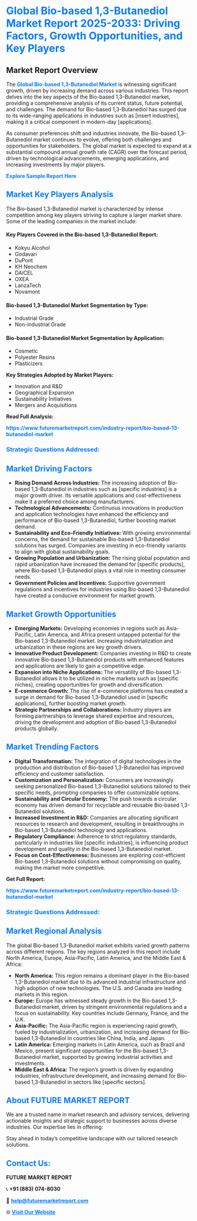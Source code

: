 <h1 style="color: #007BFF;">Global Bio-based 1,3-Butanediol Market Report 2025-2033: Driving Factors, Growth Opportunities, and Key Players</h1>

<section id="overview">
<h2>Market Report Overview</h2>
<p>The <a href="https://www.futuremarketreport.com/industry-report/bio-based-13-butanediol-market" style="color: #007BFF; text-decoration: none;"><strong>Global Bio-based 1,3-Butanediol Market</strong></a> is witnessing significant growth, driven by increasing demand across various industries. This report delves into the key aspects of the Bio-based 1,3-Butanediol market, providing a comprehensive analysis of its current status, future potential, and challenges. The demand for Bio-based 1,3-Butanediol has surged due to its wide-ranging applications in industries such as [insert industries], making it a critical component in modern-day [applications].</p>
<p>As consumer preferences shift and industries innovate, the Bio-based 1,3-Butanediol market continues to evolve, offering both challenges and opportunities for stakeholders. The global market is expected to expand at a substantial compound annual growth rate (CAGR) over the forecast period, driven by technological advancements, emerging applications, and increasing investments by major players.</p>
</section>

<section id="overview">
<p><a href="https://www.futuremarketreport.com/request-sample/reportId=88856" style="color: #007BFF; text-decoration: none;"><strong>Explore Sample Report Here</strong></a></p>
</section>

<section id="key-players">
<h2 style="color: #007BFF;">Market Key Players Analysis</h2>
<p>The Bio-based 1,3-Butanediol market is characterized by intense competition among key players striving to capture a larger market share. Some of the leading companies in the market include:</p>
<h4>Key Players Covered in the Bio-based 1,3-Butanediol Report:</h4>
<ul><li>Kokyu Alcohol</li><li>Godavari</li><li>DuPont</li><li>KH Neochem</li><li>DAICEL</li><li>OXEA</li><li>LanzaTech</li><li>Novamont</li></ul>
<h4>Bio-based 1,3-Butanediol Market Segmentation by Type:</h4>
<ul><li>Industrial Grade</li><li>Non-industrial Grade</li></ul>

<h4>Bio-based 1,3-Butanediol Market Segmentation by Application:</h4>
<ul><li>Cosmetic</li><li>Polyester Resins</li><li>Plasticizers</li></ul>
<p><strong>Key Strategies Adopted by Market Players:</strong></p>
<ul>
<li>Innovation and R&D</li>
<li>Geographical Expansion</li>
<li>Sustainability Initiatives</li>
<li>Mergers and Acquisitions</li>
</ul>
</section>

<section>
<p><strong>Read Full Analysis: </strong></p><a href="https://www.futuremarketreport.com/industry-report/bio-based-13-butanediol-market" style="color: #007BFF; text-decoration: none;"><strong>https://www.futuremarketreport.com/industry-report/bio-based-13-butanediol-market</strong></a>
<h3 style="color: #007BFF;">Strategic Questions Addressed:</h3>
</section>

<section id="driving-factors">
<h2 style="color: #007BFF;">Market Driving Factors</h2>
<ul>
<li><strong>Rising Demand Across Industries:</strong> The increasing adoption of Bio-based 1,3-Butanediol in industries such as [specific industries] is a major growth driver. Its versatile applications and cost-effectiveness make it a preferred choice among manufacturers.</li>
<li><strong>Technological Advancements:</strong> Continuous innovations in production and application technologies have enhanced the efficiency and performance of Bio-based 1,3-Butanediol, further boosting market demand.</li>
<li><strong>Sustainability and Eco-Friendly Initiatives:</strong> With growing environmental concerns, the demand for sustainable Bio-based 1,3-Butanediol solutions has surged. Companies are investing in eco-friendly variants to align with global sustainability goals.</li>
<li><strong>Growing Population and Urbanization:</strong> The rising global population and rapid urbanization have increased the demand for [specific products], where Bio-based 1,3-Butanediol plays a vital role in meeting consumer needs.</li>
<li><strong>Government Policies and Incentives:</strong> Supportive government regulations and incentives for industries using Bio-based 1,3-Butanediol have created a conducive environment for market growth.</li>
</ul>
</section>

<section id="growth-opportunities">
<h2 style="color: #007BFF;">Market Growth Opportunities</h2>
<ul>
<li><strong>Emerging Markets:</strong> Developing economies in regions such as Asia-Pacific, Latin America, and Africa present untapped potential for the Bio-based 1,3-Butanediol market. Increasing industrialization and urbanization in these regions are key growth drivers.</li>
<li><strong>Innovative Product Development:</strong> Companies investing in R&D to create innovative Bio-based 1,3-Butanediol products with enhanced features and applications are likely to gain a competitive edge.</li>
<li><strong>Expansion into Niche Applications:</strong> The versatility of Bio-based 1,3-Butanediol allows it to be utilized in niche markets such as [specific niches], creating opportunities for growth and diversification.</li>
<li><strong>E-commerce Growth:</strong> The rise of e-commerce platforms has created a surge in demand for Bio-based 1,3-Butanediol used in [specific applications], further boosting market growth.</li>
<li><strong>Strategic Partnerships and Collaborations:</strong> Industry players are forming partnerships to leverage shared expertise and resources, driving the development and adoption of Bio-based 1,3-Butanediol products globally.</li>
</ul>
</section>

<section id="trending-factors">
<h2 style="color: #007BFF;">Market Trending Factors</h2>
<ul>
<li><strong>Digital Transformation:</strong> The integration of digital technologies in the production and distribution of Bio-based 1,3-Butanediol has improved efficiency and customer satisfaction.</li>
<li><strong>Customization and Personalization:</strong> Consumers are increasingly seeking personalized Bio-based 1,3-Butanediol solutions tailored to their specific needs, prompting companies to offer customizable options.</li>
<li><strong>Sustainability and Circular Economy:</strong> The push towards a circular economy has driven demand for recyclable and reusable Bio-based 1,3-Butanediol solutions.</li>
<li><strong>Increased Investment in R&D:</strong> Companies are allocating significant resources to research and development, resulting in breakthroughs in Bio-based 1,3-Butanediol technology and applications.</li>
<li><strong>Regulatory Compliance:</strong> Adherence to strict regulatory standards, particularly in industries like [specific industries], is influencing product development and quality in the Bio-based 1,3-Butanediol market.</li>
<li><strong>Focus on Cost-Effectiveness:</strong> Businesses are exploring cost-efficient Bio-based 1,3-Butanediol solutions without compromising on quality, making the market more competitive.</li>
</ul>
</section>

<section>
<p><strong>Get Full Report: </strong></p><a href="https://www.futuremarketreport.com/industry-report/bio-based-13-butanediol-market" style="color: #007BFF; text-decoration: none;"><strong>https://www.futuremarketreport.com/industry-report/bio-based-13-butanediol-market</strong></a>
<h3 style="color: #007BFF;">Strategic Questions Addressed:</h3>
</section>


<section id="regional-analysis">
<h2 style="color: #007BFF;">Market Regional Analysis</h2>
<p>The global Bio-based 1,3-Butanediol market exhibits varied growth patterns across different regions. The key regions analyzed in this report include North America, Europe, Asia-Pacific, Latin America, and the Middle East & Africa:</p>
<ul>
<li><strong>North America:</strong> This region remains a dominant player in the Bio-based 1,3-Butanediol market due to its advanced industrial infrastructure and high adoption of new technologies. The U.S. and Canada are leading markets in this region.</li>
<li><strong>Europe:</strong> Europe has witnessed steady growth in the Bio-based 1,3-Butanediol market, driven by stringent environmental regulations and a focus on sustainability. Key countries include Germany, France, and the U.K.</li>
<li><strong>Asia-Pacific:</strong> The Asia-Pacific region is experiencing rapid growth, fueled by industrialization, urbanization, and increasing demand for Bio-based 1,3-Butanediol in countries like China, India, and Japan.</li>
<li><strong>Latin America:</strong> Emerging markets in Latin America, such as Brazil and Mexico, present significant opportunities for the Bio-based 1,3-Butanediol market, supported by growing industrial activities and investments.</li>
<li><strong>Middle East & Africa:</strong> The region’s growth is driven by expanding industries, infrastructure development, and increasing demand for Bio-based 1,3-Butanediol in sectors like [specific sectors].</li>
</ul>
</section>

<footer>
<h2 style="color: #007BFF;">About FUTURE MARKET REPORT</h2>
<p>We are a trusted name in market research and advisory services, delivering actionable insights and strategic support to businesses across diverse industries. Our expertise lies in offering:</p>

<p>Stay ahead in today’s competitive landscape with our tailored research solutions.</p>

<h2 style="color: #007BFF;">Contact Us:</h2>
<p><strong>FUTURE MARKET REPORT</strong></p>
<p>📞 <strong>+91 (883) 074-8030</strong></p>
<p>📧 <strong><a href="mailto:help@futuremarketreport.com" style="color: #007BFF;">help@futuremarketreport.com</a></strong></p>
<p>🌐 <strong><a href="https://www.futuremarketreport.com/" style="color: #007BFF;">Visit Our Website</a></strong></p>
</footer>